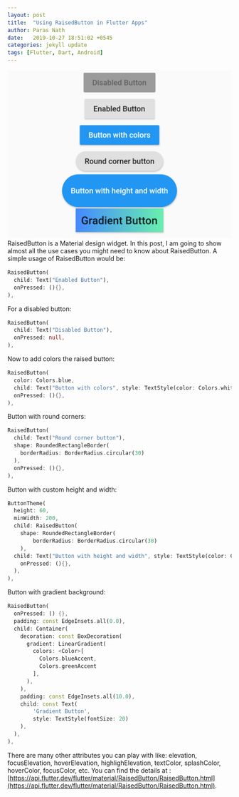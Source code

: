 ```yaml
---
layout: post
title:  "Using RaisedButton in Flutter Apps"
author: Paras Nath
date:   2019-10-27 18:51:02 +0545
categories: jekyll update
tags: [Flutter, Dart, Android]
---
```

![RaisedButton example in Flutter](/blog/assets/img/using-raisedbuttons-in-flutter-apps.png)
RaisedButton is a Material design widget. In this post, I am going to show almost all the use cases you might need to know about RaisedButton. A simple usage of RaisedButton would be:
```dart
RaisedButton(
  child: Text("Enabled Button"),
  onPressed: (){},
),
```
<!--more-->
For a disabled button:
```dart
RaisedButton(
  child: Text("Disabled Button"),
  onPressed: null,
),
```
Now to add colors the raised button:
```dart
RaisedButton(
  color: Colors.blue,
  child: Text("Button with colors", style: TextStyle(color: Colors.white),),
  onPressed: (){},
),
```
Button with round corners:
```dart
RaisedButton(
  child: Text("Round corner button"),
  shape: RoundedRectangleBorder(
    borderRadius: BorderRadius.circular(30)
  ),
  onPressed: (){},
),
```
Button with custom height and width:
```dart
ButtonTheme(
  height: 60,
  minWidth: 200,
  child: RaisedButton(
    shape: RoundedRectangleBorder(
        borderRadius: BorderRadius.circular(30)
    ),
  child: Text("Button with height and width", style: TextStyle(color: Colors.white),),
    onPressed: (){},
  ),
),
```
Button with gradient background:
```dart
RaisedButton(
  onPressed: () {},
  padding: const EdgeInsets.all(0.0),
  child: Container(
    decoration: const BoxDecoration(
      gradient: LinearGradient(
        colors: <Color>[
          Colors.blueAccent,
          Colors.greenAccent
        ],
      ),
    ),
    padding: const EdgeInsets.all(10.0),
    child: const Text(
        'Gradient Button',
        style: TextStyle(fontSize: 20)
    ),
  ),
),
```
There are many other attributes you can play with like:
elevation, focusElevation, hoverElevation, highlighElevation, textColor, splashColor, hoverColor, focusColor, etc. You can find the details at : [https://api.flutter.dev/flutter/material/RaisedButton/RaisedButton.html](https://api.flutter.dev/flutter/material/RaisedButton/RaisedButton.html).
